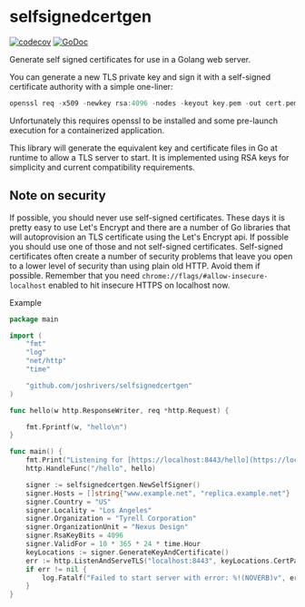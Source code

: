 # selfsignedcertgen

[![codecov](https://codecov.io/gh/joshrivers/selfsignedcertgen/branch/master/graph/badge.svg)](https://codecov.io/gh/joshrivers/selfsignedcertgen)
[![GoDoc](https://img.shields.io/badge/pkg.go.dev-doc-blue)](http://pkg.go.dev/github.com/joshrivers/selfsignedcertgen)

Generate self signed certificates for use in a Golang web server.

You can generate a new TLS private key and sign it with a self-signed certificate authority with a simple one-liner:

```go
openssl req -x509 -newkey rsa:4096 -nodes -keyout key.pem -out cert.pem -days 365 -subj "/C=US/ST=OR/L=Portland/O=test/OU=example/CN=www.example.com"
```

Unfortunately this requires openssl to be installed and some pre-launch execution for a containerized application.

This library will generate the equivalent key and certificate files in Go at runtime to allow a TLS server to start. It is implemented using RSA keys for simplicity and current compatibility requirements.

## Note on security

If possible, you should never use self-signed certificates. These days it is pretty easy to use Let's Encrypt and there are a number of Go libraries that will autoprovision an TLS certificate using the Let's Encrypt api. If possible you should use one of those and not self-signed certificates. Self-signed certificates often create a number of security problems that leave you open to a lower level of security than using plain old HTTP. Avoid them if possible. Remember that you need `chrome://flags/#allow-insecure-localhost` enabled to hit insecure HTTPS on localhost now.

Example

```go
package main

import (
	"fmt"
	"log"
	"net/http"
	"time"

	"github.com/joshrivers/selfsignedcertgen"
)

func hello(w http.ResponseWriter, req *http.Request) {

	fmt.Fprintf(w, "hello\n")
}

func main() {
	fmt.Print("Listening for [https://localhost:8443/hello](https://localhost:8443/hello)\n")
	http.HandleFunc("/hello", hello)

	signer := selfsignedcertgen.NewSelfSigner()
	signer.Hosts = []string{"www.example.net", "replica.example.net"}
	signer.Country = "US"
	signer.Locality = "Los Angeles"
	signer.Organization = "Tyrell Corporation"
	signer.OrganizationUnit = "Nexus Design"
	signer.RsaKeyBits = 4096
	signer.ValidFor = 10 * 365 * 24 * time.Hour
	keyLocations := signer.GenerateKeyAndCertificate()
	err := http.ListenAndServeTLS("localhost:8443", keyLocations.CertPath, keyLocations.KeyPath, nil)
	if err != nil {
		log.Fatalf("Failed to start server with error: %!(NOVERB)v", err)
	}
}
```
